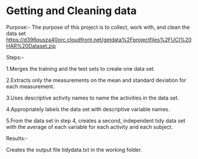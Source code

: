 
# Getting and Cleaning data

Purpose:-
The purpose of this project is to collect, work with, and clean the  data set https://d396qusza40orc.cloudfront.net/getdata%2Fprojectfiles%2FUCI%20HAR%20Dataset.zip 

Steps:-

1.Merges the training and the test sets to create one data set.

2.Extracts only the measurements on the mean and standard deviation for each measurement. 

3.Uses descriptive activity names to name the activities in the data set.

4.Appropriately labels the data set with descriptive variable names. 

5.From the data set in step 4, creates a second, independent tidy data set with the average of each variable for each activity and each subject.

Results:-

Creates the output file tidydata.txt in the working folder.
